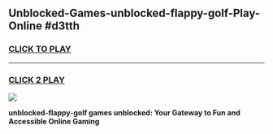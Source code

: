 
## Unblocked-Games-unblocked-flappy-golf-Play-Online #d3tth
<h3>
<a href="https://news.freeplayer.one?title=unblocked-flappy-golf&ref=3">CLICK TO PLAY</a></h3>
<hr>

<h3>
<a href="https://news.freeplayer.one?title=unblocked-flappy-golf&ref=3">CLICK 2 PLAY</a>
  
</h3>

<a href="https://news.freeplayer.one?title=unblocked-flappy-golf&ref=3"><img src="https://clearcache.store/games.png"></a>


**unblocked-flappy-golf games unblocked: Your Gateway to Fun and Accessible Online Gaming**
